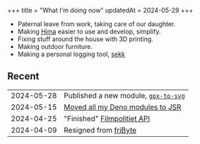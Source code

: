 +++
title = "What I'm doing now"
updatedAt = 2024-05-29
+++

- Paternal leave from work, taking care of our daughter.
- Making [Hima][hima] easier to use and develop, simplify.
- Fixing stuff around the house with 3D printing.
- Making outdoor furniture.
- Making a personal logging tool, [sekk]

## Recent

|            |                                        |
| ---------: | :------------------------------------- |
| 2024-05-28 | Published a new module, [`gpx-to-svg`] |
| 2024-05-15 | [Moved all my Deno modules to JSR]     |
| 2024-04-25 | "Finished" [Filmpolitiet API]          |
| 2024-04-09 | Resigned from [friByte]                |

[hima]: https://sr.ht/~timharek/hima/
[Filmpolitiet API]: https://sr.ht/~timharek/filmpolitiet-api/
[sekk]: https://git.sr.ht/~timharek/sekk
[Moved all my Deno modules to JSR]:
  /blog/all-my-deno-modules-are-now-available-on-jsr
[`gpx-to-svg`]: https://jsr.io/@timharek/gpx-to-svg
[fribyte]: https://fribyte.no/
